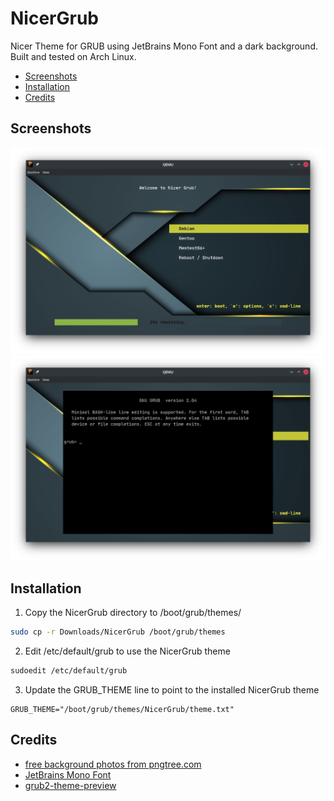 # NicerGrub
Nicer Theme for GRUB using JetBrains Mono Font and a dark background. Built and tested on Arch Linux.

- [Screenshots](#Screenshots)
- [Installation](#Installation)
- [Credits](#Credits)

## Screenshots
![NicerGrub Home Screen](https://github.com/mayurshingare/NicerGrub/blob/main/screenshots/nicergrub-home.png)
![NicerGrub Terminal Screen](https://github.com/mayurshingare/NicerGrub/blob/main/screenshots/nicergrub-terminal.png)

## Installation
1. Copy the NicerGrub directory to /boot/grub/themes/
```bash
sudo cp -r Downloads/NicerGrub /boot/grub/themes
```
2. Edit /etc/default/grub to use the NicerGrub theme
```bash
sudoedit /etc/default/grub
```
3. Update the GRUB_THEME line to point to the installed NicerGrub theme
```vi
GRUB_THEME="/boot/grub/themes/NicerGrub/theme.txt"
```

## Credits
- [free background photos from pngtree.com](https://pngtree.com/free-backgrounds)
- [JetBrains Mono Font](https://www.jetbrains.com/lp/mono/)
- [grub2-theme-preview](https://pypi.org/project/grub2-theme-preview/)
